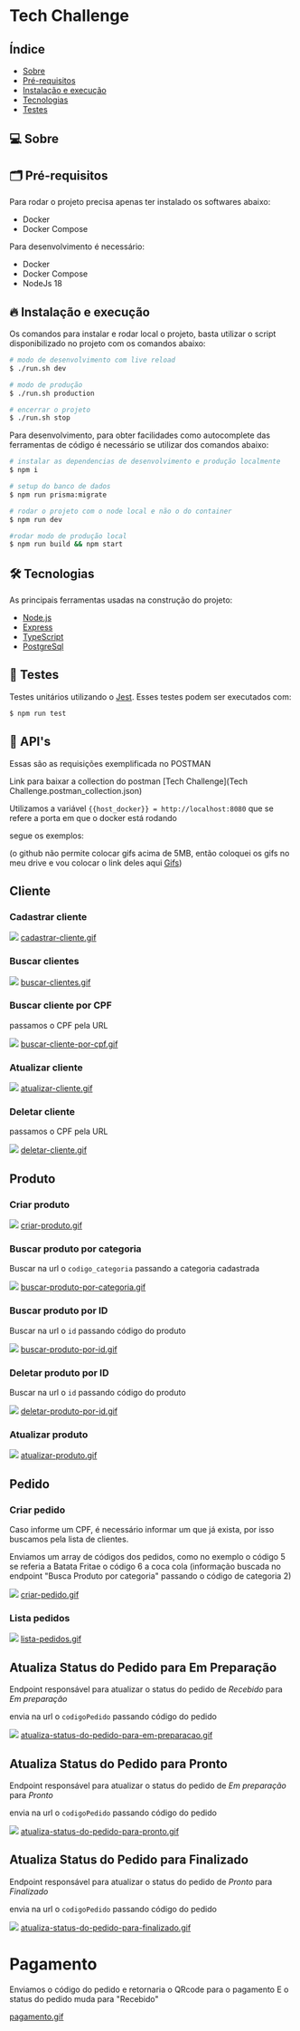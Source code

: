 # Tech Challenge

## Índice
- [Sobre](#-sobre)
- [Pré-requisitos](#-pré-requisitos)
- [Instalação e execução](#-instalação-e-execução)
- [Tecnologias](#-tecnologias)
- [Testes](#-testes)

## 💻 Sobre


## 🗂 Pré-requisitos
Para rodar o projeto precisa apenas ter instalado os softwares abaixo:
* Docker
* Docker Compose

Para desenvolvimento é necessário:
* Docker
* Docker Compose
* NodeJs 18

## 🔥 Instalação e execução
Os comandos para instalar e rodar local o projeto, basta utilizar o script disponibilizado no projeto com os comandos abaixo:
```bash
# modo de desenvolvimento com live reload
$ ./run.sh dev

# modo de produção
$ ./run.sh production

# encerrar o projeto
$ ./run.sh stop
```

Para desenvolvimento, para obter facilidades como autocomplete das ferramentas de código é necessário se utilizar dos comandos abaixo:
```bash
# instalar as dependencias de desenvolvimento e produção localmente
$ npm i

# setup do banco de dados
$ npm run prisma:migrate

# rodar o projeto com o node local e não o do container
$ npm run dev

#rodar modo de produção local
$ npm run build && npm start
```

## 🛠 Tecnologias
As principais ferramentas usadas na construção do projeto:
- [Node.js](https://nodejs.org/en/)
- [Express](https://expressjs.com/)
- [TypeScript](https://www.typescriptlang.org/)
- [PostgreSql](https://www.postgresql.org)

## 🧪 Testes
Testes unitários utilizando o [Jest](https://jestjs.io/pt-BR/). Esses testes podem ser executados com:
```bash
$ npm run test
```

## 🚀 API's
Essas são as requisições exemplificada no POSTMAN

Link para baixar a collection do postman [Tech Challenge](Tech Challenge.postman_collection.json)

Utilizamos a variável ```{{host_docker}} = http://localhost:8080``` que se refere a porta em que o docker está rodando

segue os exemplos:

(o github não permite colocar gifs acima de 5MB, então coloquei os gifs no meu drive e vou colocar o link deles aqui [Gifs](https://drive.google.com/drive/folders/119A9ZyNVMpX50Ja6MZUExgr8KJIQQTVS?usp=sharing))

## Cliente
### Cadastrar cliente
![](https://i.imgur.com/8olwswZ.gif)
<a href="https://i.imgur.com/8olwswZ.gif" target="_blank">cadastrar-cliente.gif</a>

### Buscar clientes
![](https://i.imgur.com/Ija8VQq.gif)
<a href="https://i.imgur.com/Ija8VQq.gif" target="_blank">buscar-clientes.gif</a>

### Buscar cliente por CPF
passamos o CPF pela URL

![](https://i.imgur.com/6uX7tm3.gif)
<a href="https://i.imgur.com/6uX7tm3.gif" target="_blank">buscar-cliente-por-cpf.gif</a>

### Atualizar cliente
![](https://i.imgur.com/oMjOePo.gif)
<a href="https://i.imgur.com/oMjOePo.gif" target="_blank">atualizar-cliente.gif</a>

### Deletar cliente
passamos o CPF pela URL

![](https://i.imgur.com/OBh9IOC.gif)
<a href="https://i.imgur.com/OBh9IOC.gif" target="_blank">deletar-cliente.gif</a>

## Produto

### Criar produto

![](https://i.imgur.com/tlIQdN3.gif)
<a href="https://i.imgur.com/tlIQdN3.gif" target="_blank">criar-produto.gif</a>

### Buscar produto por categoria

Buscar na url o ```codigo_categoria``` passando a categoria cadastrada

![](https://i.imgur.com/dhyA9Kk.gif)
<a href="https://i.imgur.com/dhyA9Kk.gif" target="_blank">buscar-produto-por-categoria.gif</a>

### Buscar produto por ID

Buscar na url o ```id``` passando código do produto

![](https://i.imgur.com/iGAXjHl.gif)
<a href="https://i.imgur.com/iGAXjHl.gif" target="_blank">buscar-produto-por-id.gif</a>

### Deletar produto por ID

Buscar na url o ```id``` passando código do produto

![](https://i.imgur.com/7Fwutv7.gif)
<a href="https://i.imgur.com/7Fwutv7.gif" target="_blank">deletar-produto-por-id.gif</a>


### Atualizar produto

![](https://i.imgur.com/5uyiAuW.gif)
<a href="https://i.imgur.com/5uyiAuW.gif" target="_blank">atualizar-produto.gif</a>


## Pedido

### Criar pedido

Caso informe um CPF, é necessário informar um que já exista, por isso buscamos pela lista de clientes.

Enviamos um array de códigos dos pedidos, como no exemplo o código 5 se referia a Batata Fritae o código 6 a coca cola (informação buscada no endpoint "Busca Produto por categoria" passando o código de categoria 2)

![](https://i.imgur.com/qFptW11.gif)
<a href="https://i.imgur.com/qFptW11.gif" target="_blank">criar-pedido.gif</a>

### Lista pedidos

![](https://i.imgur.com/ydB9egq.gif)
<a href="https://i.imgur.com/ydB9egq.gif" target="_blank">lista-pedidos.gif</a>

## Atualiza Status do Pedido para Em Preparação

Endpoint responsável para atualizar o status do pedido de _Recebido_ para _Em preparação_

envia na url o ```codigoPedido``` passando código do pedido

![](https://i.imgur.com/FGt9SDT.gif)
<a href="https://i.imgur.com/FGt9SDT.gif" target="_blank">atualiza-status-do-pedido-para-em-preparacao.gif</a>


## Atualiza Status do Pedido para Pronto

Endpoint responsável para atualizar o status do pedido de _Em preparação_ para _Pronto_

envia na url o ```codigoPedido``` passando código do pedido

![](https://i.imgur.com/FFEinzc.gif)
<a href="https://i.imgur.com/FFEinzc.gif" target="_blank">atualiza-status-do-pedido-para-pronto.gif</a>


## Atualiza Status do Pedido para Finalizado

Endpoint responsável para atualizar o status do pedido de _Pronto_ para _Finalizado_

envia na url o ```codigoPedido``` passando código do pedido

![](https://i.imgur.com/qj2HSm5.gif)
<a href="https://i.imgur.com/qj2HSm5.gif" target="_blank">atualiza-status-do-pedido-para-finalizado.gif</a>


# Pagamento

Enviamos o código do pedido e retornaria o QRcode para o pagamento
E o status do pedido muda para "Recebido"

<a href="https://i.imgur.com/bG8Efc7.gif" target="_blank">pagamento.gif</a>
